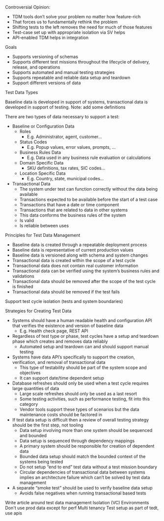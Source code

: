 Controversial Opinion:
* TDM tools don’t solve your problem no matter how feature-rich
* That forces us to fundamentally rethink the problem
* Shifting tests to the left removes the need for much of those features
* Test-case set up with appropriate isolation via SV helps
* API-enabled TDM helps in integration

Goals

* Supports versioning of schemas
* Supports different test missions throughout the lifecycle of delivery, release, and operations
* Supports automated and manual testing strategies
* Supports repeatable and reliable data setup and teardown
* Support different versions of data
 
Test Data Types

Baseline data is developed in support of systems, transactional data is developed in support of testing.
Note: add some definitions

There are two types of data necessary to support a test:
* Baseline or Configuration Data
    * Roles
        * E.g. Administrator, agent, customer…
    * Status Codes
        * E.g. Popup values, error values, prompts, …
    * Business Rules Data
        * E.g. Data used in any business rule evaluation or calculations
    * Domain Specific Data
        * SKU definitions, tax rates, SIC codes…
    * Location Specific Data
        * E.g. Country, state, municipal codes…
* Transactional Data
    * The system under test can function correctly without the data being available
    * Transactions expected to be available before the start of a test case
    * Transactions that have a date or time component
    * Transactions that are related to data in other systems
    * This data conforms the business rules of the system
    * Is valid
    * Is reliable between uses
 
Principles for Test Data Management
 
* Baseline data is created through a repeatable deployment process
* Baseline data is representative of current production values
* Baseline data is versioned along with schema and system changes
* Transactional data is created within the scope of a test cycle
* Transactional data does not contain real customer information
* Transactional data can be verified using the system’s business rules and validations
* Transactional data should be removed after the scope of the test cycle is finished
* Transactional data should be removed if the test fails
 
Support test cycle isolation (tests and system boundaries)
 
Strategies for Creating Test Data

* Systems should have a human readable health and configuration API that verifies the existence and version of baseline data
    * E.g. Health check page, REST API
* Regardless of test type or phase, test cycles have a setup and teardown phase which creates and removes data reliably
    * Automated setup and teardown can and should support manual testing
* Systems have data API’s specifically to support the creation, verification, and removal of transactional data
    * This type of testability should be part of the system scope and objectives
    * It can support date/time dependent setup
* Database refreshes should only be used when a test cycle requires large quantities of data
    * Large scale refreshes should only be used as a last resort
    * Some testing activities, such as performance testing, fit into this category
    * Vendor tools support these types of scenarios but the data maintenance costs should be factored in
* If test data setup is difficult then a review of overall testing strategy should be the first step, not tooling
    * Data setup involving more than one system should be sequenced and bounded
    * Data setup is sequenced through dependency mappings
    * A primary system should be responsible for creation of dependent data
    * Bounded data setup should match the bounded context of the systems being tested
    * Do not setup “end to end” test data without a test mission boundary
    * Circular dependencies of transactional data between systems implies an architecture failure which can’t be solved by test data management
* A separate “smoke test” should be used to verify baseline data setup
    * Avoids false negatives when running transactional based tests


Write article around test data management
Isolation (VC)
Environments
Don't use prod data except for perf
Multi tenancy
Test setup as part of tedt, use apis
